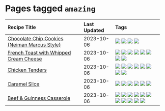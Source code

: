 # Pages tagged `amazing`

|Recipe Title|Last Updated|Tags
|:---|:---|:---|
|[Chocolate Chip Cookies (Neiman Marcus Style)](../recipes/chocolatechipcookiesneimanmarcus.md)|2023-10-06|[![](https://img.shields.io/badge/tag-amazing-af803c)](../tags/amazing.md) [![](https://img.shields.io/badge/tag-baked-1433c8)](../tags/baked.md) [![](https://img.shields.io/badge/tag-chocolate-659a8f)](../tags/chocolate.md) [![](https://img.shields.io/badge/tag-dessert-6685b7)](../tags/dessert.md)|
|[French Toast with Whipped Cream Cheese](../recipes/frenchtoastwhippedcreamcheese.md)|2023-10-06|[![](https://img.shields.io/badge/tag-amazing-af803c)](../tags/amazing.md) [![](https://img.shields.io/badge/tag-breakfast-e2596)](../tags/breakfast.md) [![](https://img.shields.io/badge/tag-dairy-f1d19f)](../tags/dairy.md) [![](https://img.shields.io/badge/tag-dessert-6685b7)](../tags/dessert.md) [![](https://img.shields.io/badge/tag-fried-b6c680)](../tags/fried.md) [![](https://img.shields.io/badge/tag-large_quantity-4e6ea)](../tags/large_quantity.md) [![](https://img.shields.io/badge/tag-messy-28ab17)](../tags/messy.md) [![](https://img.shields.io/badge/tag-mine-8f457a)](../tags/mine.md)|
|[Chicken Tenders](../recipes/chickentenders.md)|2023-10-06|[![](https://img.shields.io/badge/tag-airfryer-1754e4)](../tags/airfryer.md) [![](https://img.shields.io/badge/tag-amazing-af803c)](../tags/amazing.md) [![](https://img.shields.io/badge/tag-battered-bb15fd)](../tags/battered.md) [![](https://img.shields.io/badge/tag-chicken-8ce73b)](../tags/chicken.md) [![](https://img.shields.io/badge/tag-crumbed-95446)](../tags/crumbed.md) [![](https://img.shields.io/badge/tag-messy-28ab17)](../tags/messy.md) [![](https://img.shields.io/badge/tag-mine-8f457a)](../tags/mine.md) [![](https://img.shields.io/badge/tag-sides-d4602a)](../tags/sides.md)|
|[Caramel Slice](../recipes/caramelslice.md)|2023-10-06|[![](https://img.shields.io/badge/tag-amazing-af803c)](../tags/amazing.md) [![](https://img.shields.io/badge/tag-baked-1433c8)](../tags/baked.md) [![](https://img.shields.io/badge/tag-chocolate-659a8f)](../tags/chocolate.md) [![](https://img.shields.io/badge/tag-dairy-f1d19f)](../tags/dairy.md) [![](https://img.shields.io/badge/tag-dessert-6685b7)](../tags/dessert.md) [![](https://img.shields.io/badge/tag-long_prep_time-4d8aaa)](../tags/long_prep_time.md)|
|[Beef & Guinness Casserole](../recipes/beefandguinnesscasserole.md)|2023-10-06|[![](https://img.shields.io/badge/tag-amazing-af803c)](../tags/amazing.md) [![](https://img.shields.io/badge/tag-baked-1433c8)](../tags/baked.md) [![](https://img.shields.io/badge/tag-beef-f6b493)](../tags/beef.md) [![](https://img.shields.io/badge/tag-casserole-eadebe)](../tags/casserole.md) [![](https://img.shields.io/badge/tag-guinness-acbc2f)](../tags/guinness.md) [![](https://img.shields.io/badge/tag-irish-ad1215)](../tags/irish.md) [![](https://img.shields.io/badge/tag-large_quantity-4e6ea)](../tags/large_quantity.md) [![](https://img.shields.io/badge/tag-long_cook_time-8a534c)](../tags/long_cook_time.md) [![](https://img.shields.io/badge/tag-long_prep_time-4d8aaa)](../tags/long_prep_time.md) [![](https://img.shields.io/badge/tag-messy-28ab17)](../tags/messy.md) [![](https://img.shields.io/badge/tag-tricky-32613c)](../tags/tricky.md)|